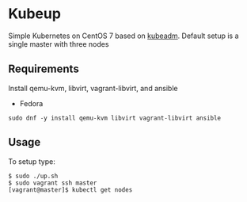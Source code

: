 # Kubeup
Simple Kubernetes on CentOS 7 based on [kubeadm](http://kubernetes.io/docs/admin/kubeadm/). Default setup is a single master with three nodes

## Requirements

Install qemu-kvm, libvirt, vagrant-libvirt, and ansible

* Fedora

```
sudo dnf -y install qemu-kvm libvirt vagrant-libvirt ansible
```

## Usage

To setup type:

```
$ sudo ./up.sh
$ sudo vagrant ssh master
[vagrant@master]$ kubectl get nodes
```

